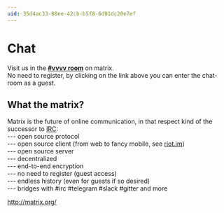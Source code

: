 ```yaml
---
uid: 35d4ac33-88ee-42cb-b5f8-6d91dc20e7ef
---
```


# Chat
Visit us in the **<a href="https://riot.im/app/#/room/#vvvv:matrix.org" class="extURL" target="_blank">#vvvv room</a>** on matrix.  
No need to register, by clicking on the link above you can enter the chat-room as a guest.   


## What the matrix?
Matrix is the future of online communication, in that respect kind of the successor to <a href="https://en.wikipedia.org/wiki/Internet_Relay_Chat" class="extURL" target="_blank">IRC</a>:  
--- open source protocol  
--- open source client (from web to fancy mobile, see <a href="https://riot.im" class="extURL" target="_blank">riot.im</a>)  
--- open source server  
--- decentralized  
--- end-to-end encryption  
--- no need to register (guest access)  
--- endless history (even for guests if so desired)  
--- bridges with #irc #telegram #slack #gitter and more  

<a href="http://matrix.org/" class="extURL" target="_blank">http://matrix.org/</a>  

